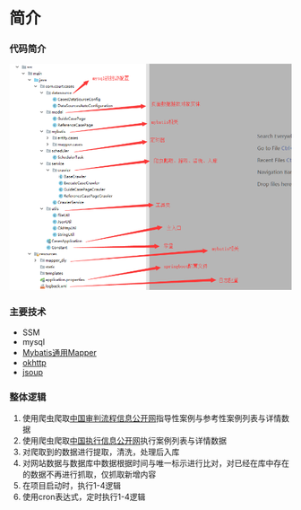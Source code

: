# 简介

### 代码简介
![](imgs/代码功能.png)

### 主要技术
- SSM
- mysql
- [Mybatis通用Mapper](https://gitee.com/free/Mapper)
- [okhttp](https://square.github.io/okhttp/)
- [jsoup](https://jsoup.org/)

### 整体逻辑
1. 使用爬虫爬取[中国审判流程信息公开网](https://splcgk.court.gov.cn/gzfwww//qwal)指导性案例与参考性案例列表与详情数据
2. 使用爬虫爬取[中国执行信息公开网](http://zxgk.court.gov.cn/)执行案例列表与详情数据
3. 对爬取到的数据进行提取，清洗，处理后入库
4. 对网站数据与数据库中数据根据时间与唯一标示进行比对，对已经在库中存在的数据不再进行抓取，仅抓取新增内容
5. 在项目启动时，执行1-4逻辑
6. 使用cron表达式，定时执行1-4逻辑